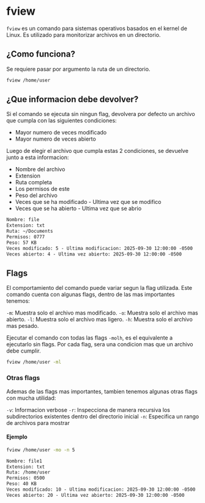 # fview

`fview` es un comando para sistemas operativos basados en el kernel de Linux.
Es utilizado para monitorizar archivos en un directorio.

## ¿Como funciona?

Se requiere pasar por argumento la ruta de un directorio.

```bash
fview /home/user
```

## ¿Que informacion debe devolver?

Si el comando se ejecuta sin ningun flag, devolvera por defecto un archivo que cumpla con las siguientes condiciones:

- Mayor numero de veces modificado
- Mayor numero de veces abierto

Luego de elegir el archivo que cumpla estas 2 condiciones, se devuelve junto a esta informacion:

- Nombre del archivo
- Extension
- Ruta completa
- Los permisos de este
- Peso del archivo
- Veces que se ha modificado \- Ultima vez que se modifico
- Veces que se ha abierto \- Ultima vez que se abrio

```txt
Nombre: file
Extension: txt
Ruta: ~/Documents
Permisos: 0777
Peso: 57 KB
Veces modificado: 5 - Ultima modificacion: 2025-09-30 12:00:00 -0500
Veces abierto: 4 - Ultima vez abierto: 2025-09-30 12:00:00 -0500
```

## Flags

El comportamiento del comando puede variar segun la flag utilizada.
Este comando cuenta con algunas flags, dentro de las mas importantes tenemos:

`-m`: Muestra solo el archivo mas modificado.
`-o`: Muestra solo el archivo mas abierto.
`-l`: Muestra solo el archivo mas ligero.
`-h`: Muestra solo el archivo mas pesado.

Ejecutar el comando con todas las flags `-molh`, es el equivalente a ejecutarlo sin flags.
Por cada flag, sera una condicion mas que un archivo debe cumplir.

```bash
fview /home/user -ml
```

### Otras flags

Ademas de las flags mas importantes, tambien tenemos algunas otras flags con mucha utilidad:

`-v`: Informacion verbose
`-r`: Inspecciona de manera recursiva los subdirectorios existentes dentro del directorio inicial
`-n`: Especifica un rango de archivos para mostrar

#### Ejemplo

```bash
fview /home/user -mo -n 5
```

```txt
Nombre: file1
Extension: txt
Ruta: /home/user
Permisos: 0500
Peso: 40 KB
Veces modificado: 10 - Ultima modificacion: 2025-09-30 12:00:00 -0500
Veces abierto: 20 - Ultima vez abierto: 2025-09-30 12:00:00 -0500
```
